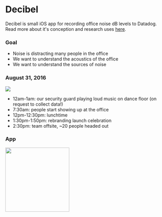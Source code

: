 # Decibel

Decibel is small iOS app for recording office noise dB levels to Datadog. Read more about it's conception and research uses [here](https://segment.com/blog/how-we-added-10-people-without-hiring-a-soul/).

### Goal
- Noise is distracting many people in the office
- We want to understand the acoustics of the office
- We want to understand the sources of noise

### August 31, 2016

![](https://cloudup.com/cmtcIxPLwUE+)

* 12am-1am: our security guard playing loud music on dance floor (on request to collect data!)
* 7:30am: people start showing up at the office
* 12pm-12:30pm: lunchtime
* 1:30pm-1:50pm: rebranding launch celebration
* 2:30pm: team offsite, ~20 people headed out

### App

<img src="https://cldup.com/vXQwJJoM42.png" width="200">

